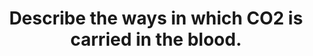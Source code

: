 ---
title: "Describe the ways in which CO2 is carried in the blood."
entityType: SAQ
exam: PEX
college: ANZCA
year: 1999
sitting: B
question: 5
passRate: 55
EC_expectedDomains:
- "The relative importance of the ways in which carbon dioxide is carried in arterial and in venous blood, and an account of why the percentages differ on the venous side was expected."
EC_extraCredit:
- "A good account of the factors making up the Haldane effect and their relative importance was a feature of the better answers."
EC_errorsCommon:
- "Many candidates gave an adequate account of carbon dioxide carriage as bicarbonate ions. Fewer discussed the chloride shift and very few went on to mention the implications on venous blood haematocrit."
- "Carriage of carbon dioxide as carbamino compounds was generally not as well accounted for as the other forms of carbon dioxide carriage."
- "Candidates are reminded that carboxyhaemoglobin (carbonmonoxyhaemoglobin) refers to the carriage of carbon monoxide on haemoglobin. A discussion of carboxyhaemoglobin was not requested."
resources:
---